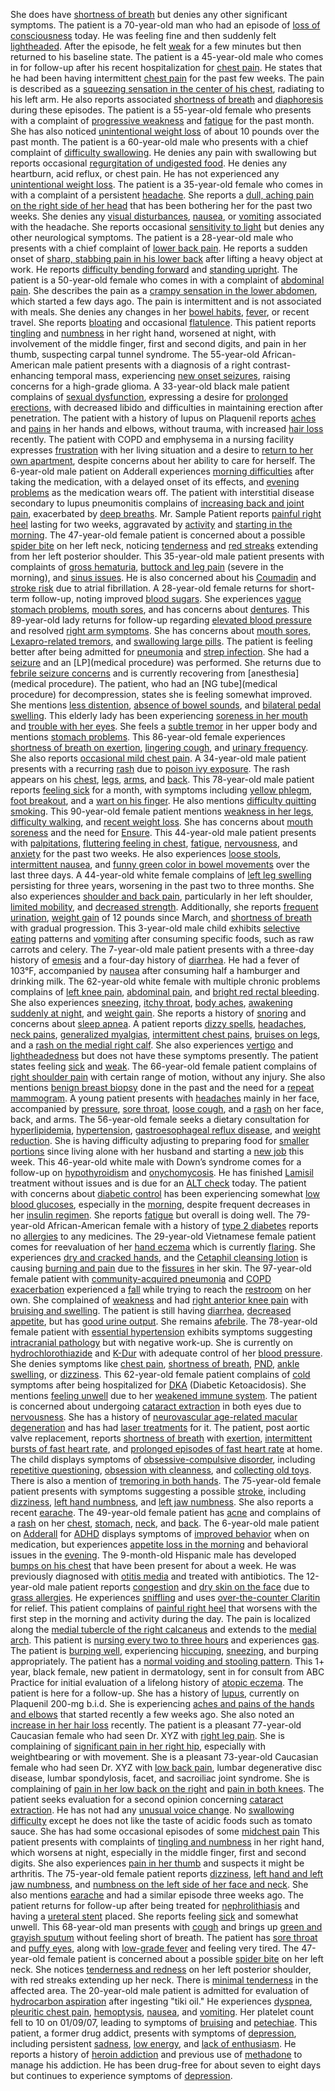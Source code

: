 She does have [shortness of breath](symptom) but denies any other significant symptoms.
The patient is a 70-year-old man who had an episode of [loss of consciousness](symptom) today.
He was feeling fine and then suddenly felt [lightheaded](symptom).
After the episode, he felt [weak](symptom) for a few minutes but then returned to his baseline state.
The patient is a 45-year-old male who comes in for follow-up after his recent hospitalization for [chest pain](symptom).
He states that he had been having intermittent [chest pain](symptom) for the past few weeks.
The pain is described as a [squeezing sensation in the center of his chest](symptom), radiating to his left arm.
He also reports associated [shortness of breath](symptom) and [diaphoresis](symptom) during these episodes.
The patient is a 55-year-old female who presents with a complaint of [progressive weakness](symptom) and [fatigue](symptom) for the past month.
She has also noticed [unintentional weight loss](symptom) of about 10 pounds over the past month.
The patient is a 60-year-old male who presents with a chief complaint of [difficulty swallowing](symptom).
He denies any pain with swallowing but reports occasional [regurgitation of undigested food](symptom).
He denies any heartburn, acid reflux, or chest pain. He has not experienced any [unintentional weight loss](symptom).
The patient is a 35-year-old female who comes in with a complaint of a persistent [headache](symptom).
She reports a [dull, aching pain on the right side of her head](symptom) that has been bothering her for the past two weeks.
She denies any [visual disturbances](symptom), [nausea](symptom), or [vomiting](symptom) associated with the headache.
She reports occasional [sensitivity to light](symptom) but denies any other neurological symptoms.
The patient is a 28-year-old male who presents with a chief complaint of [lower back pain](symptom).
He reports a sudden onset of [sharp, stabbing pain in his lower back](symptom) after lifting a heavy object at work.
He reports [difficulty bending forward](symptom) and [standing upright](symptom).
The patient is a 50-year-old female who comes in with a complaint of [abdominal pain](symptom).
She describes the pain as a [crampy sensation in the lower abdomen](symptom), which started a few days ago.
The pain is intermittent and is not associated with meals. She denies any changes in her [bowel habits](symptom), [fever](symptom), or recent travel. 
She reports [bloating](symptom) and occasional [flatulence](symptom). 
This patient reports [tingling](symptom) and [numbness](symptom) in her right hand, worsened at night, with involvement of the middle finger, first and second digits, and pain in her thumb, suspecting carpal tunnel syndrome.
The 55-year-old African-American male patient presents with a diagnosis of a right contrast-enhancing temporal mass, experiencing [new onset seizures](symptom), raising concerns for a high-grade glioma.
A 33-year-old black male patient complains of [sexual dysfunction](symptom), expressing a desire for [prolonged erections](symptom), with decreased libido and difficulties in maintaining erection after penetration.
The patient with a history of lupus on Plaquenil reports [aches](symptom) and [pains](symptom) in her hands and elbows, without trauma, with increased [hair loss](symptom) recently.
The patient with COPD and emphysema in a nursing facility expresses [frustration](symptom) with her living situation and a desire to [return to her own apartment](symptom), despite concerns about her ability to care for herself.
The 6-year-old male patient on Adderall experiences [morning difficulties](symptom) after taking the medication, with a delayed onset of its effects, and [evening problems](symptom) as the medication wears off.
The patient with interstitial disease secondary to lupus pneumonitis complains of [increasing back and joint pain](symptom), exacerbated by [deep breaths](symptom).
Mr. Sample Patient reports [painful right heel](symptom) lasting for two weeks, aggravated by [activity](symptom) and [starting in the morning](symptom).
The 47-year-old female patient is concerned about a possible [spider bite](symptom) on her left neck, noticing [tenderness](symptom) and [red streaks](symptom) extending from her left posterior shoulder.
This 35-year-old male patient presents with complaints of [gross hematuria](symptom), [buttock and leg pain](symptom) (severe in the morning), and [sinus issues](symptom).
He is also concerned about his [Coumadin](medication) and [stroke risk](concern) due to atrial fibrillation.
A 28-year-old female returns for short-term follow-up, noting improved [blood sugars](symptom).
She experiences [vague stomach problems](symptom), [mouth sores](symptom), and has concerns about [dentures](concern).
This 89-year-old lady returns for follow-up regarding [elevated blood pressure](symptom) and resolved [right arm symptoms](symptom).
She has concerns about [mouth sores](symptom), [Lexapro-related tremors](symptom), and [swallowing large pills](concern).
The patient is feeling better after being admitted for [pneumonia](symptom) and [strep infection](symptom). 
She had a [seizure](symptom) and an [LP](medical procedure) was performed. She returns due to [febrile seizure concerns](symptom) and is currently recovering from [anesthesia](medical procedure).
The patient, who had an [NG tube](medical procedure) for decompression, states she is feeling somewhat improved.
She mentions [less distention](symptom), [absence of bowel sounds](symptom), and [bilateral pedal swelling](symptom).
This elderly lady has been experiencing [soreness in her mouth](symptom) and [trouble with her eyes](symptom).
She feels a [subtle tremor](symptom) in her upper body and mentions [stomach problems](symptom).
This 86-year-old female experiences [shortness of breath on exertion](symptom), [lingering cough](symptom), and [urinary frequency](symptom).
She also reports [occasional mild chest pain](symptom).
A 34-year-old male patient presents with a recurring [rash](symptom) due to [poison ivy exposure](cause).
The rash appears on his [chest](symptom), [legs](symptom), [arms](symptom), and [back](symptom).
This 78-year-old male patient reports [feeling sick](symptom) for a month, with symptoms including [yellow phlegm](symptom), [foot breakout](symptom), and a [wart on his finger](symptom). He also mentions [difficulty quitting smoking](concern).
This 90-year-old female patient mentions [weakness in her legs](symptom), [difficulty walking](symptom), and [recent weight loss](symptom).
She has concerns about [mouth soreness](symptom) and the need for [Ensure](medication).
This 44-year-old male patient presents with [palpitations](symptom), [fluttering feeling in chest](symptom), [fatigue](symptom), [nervousness](symptom), and [anxiety](symptom) for the past two weeks.
He also experiences [loose stools](symptom), [intermittent nausea](symptom), and [funny green color in bowel movements](symptom) over the last three days.
A 44-year-old white female complains of [left leg swelling](symptom) persisting for three years, worsening in the past two to three months. She also experiences [shoulder and back pain](symptom), particularly in her left shoulder, [limited mobility](symptom), and [decreased strength](symptom).
Additionally, she reports [frequent urination](symptom), [weight gain](symptom) of 12 pounds since March, and [shortness of breath](symptom) with gradual progression.
This 3-year-old male child exhibits [selective eating](symptom) patterns and [vomiting](symptom) after consuming specific foods, such as raw carrots and celery.
The 7-year-old male patient presents with a three-day history of [emesis](symptom) and a four-day history of [diarrhea](symptom). He had a fever of 103°F, accompanied by [nausea](symptom) after consuming half a hamburger and drinking milk.
The 62-year-old white female with multiple chronic problems complains of [left knee pain](symptom), [abdominal pain](symptom), and [bright red rectal bleeding](symptom).
She also experiences [sneezing](symptom), [itchy throat](symptom), [body aches](symptom), [awakening suddenly at night](symptom), and [weight gain](symptom).
She reports a history of [snoring](symptom) and concerns about [sleep apnea](symptom).
A patient reports [dizzy spells](symptom), [headaches](symptom), [neck pains](symptom), [generalized myalgias](symptom), [intermittent chest pains](symptom), [bruises on legs](symptom), and a [rash on the medial right calf](symptom).
She also experiences [vertigo](symptom) and [lightheadedness](symptom) but does not have these symptoms presently.
The patient states feeling [sick](symptom) and [weak](symptom).
The 66-year-old female patient complains of [right shoulder pain](symptom) with certain range of motion, without any injury.
She also mentions [benign breast biopsy](symptom) done in the past and the need for a [repeat mammogram](symptom). 
A young patient presents with [headaches](symptom) mainly in her face, accompanied by [pressure](symptom), [sore throat](symptom), [loose cough](symptom), and a [rash](symptom) on her face, back, and arms. 
The 56-year-old female seeks a dietary consultation for [hyperlipidemia](symptom), [hypertension](symptom), [gastroesophageal reflux disease](symptom), and [weight reduction](symptom).
She is having difficulty adjusting to preparing food for [smaller portions](symptom) since living alone with her husband and starting a [new job](symptom) this week.
This 46-year-old white male with Down’s syndrome comes for a follow-up on [hypothyroidism](symptom) and [onychomycosis](symptom).
He has finished [Lamisil](symptom) treatment without issues and is due for an [ALT check](symptom) today.
The patient with concerns about [diabetic control](symptom) has been experiencing somewhat [low blood glucoses](symptom), especially in the [morning](symptom), despite frequent decreases in her [insulin regimen](symptom).
She reports [fatigue](symptom) but overall is doing well.
The 79-year-old African-American female with a history of [type 2 diabetes](symptom) reports no [allergies](symptom) to any medicines.
The 29-year-old Vietnamese female patient comes for reevaluation of her [hand eczema](symptom) which is currently [flaring](symptom).
She experiences [dry and cracked hands](symptom), and the [Cetaphil cleansing lotion](symptom) is causing [burning and pain](symptom) due to the [fissures](symptom) in her skin.
The 97-year-old female patient with [community-acquired pneumonia](symptom) and [COPD exacerbation](symptom) experienced a [fall](symptom) while trying to reach the [restroom](symptom) on her own.
She complained of [weakness](symptom) and had [right anterior knee pain](symptom) with [bruising and swelling](symptom).
The patient is still having [diarrhea](symptom), [decreased appetite](symptom), but has [good urine output](symptom).
She remains [afebrile](symptom).
The 78-year-old female patient with [essential hypertension](symptom) exhibits symptoms suggesting [intracranial pathology](symptom) but with negative work-up. 
She is currently on [hydrochlorothiazide](symptom) and [K-Dur](symptom) with adequate control of her [blood pressure](symptom).
She denies symptoms like [chest pain](symptom), [shortness of breath](symptom), [PND](symptom), [ankle swelling](symptom), or [dizziness](symptom).
This 62-year-old female patient complains of [cold](symptom) symptoms after being hospitalized for [DKA](symptom) (Diabetic Ketoacidosis).
She mentions [feeling unwell](symptom) due to her [weakened immune system](symptom).
The patient is concerned about undergoing [cataract extraction](symptom) in both eyes due to [nervousness](symptom).
She has a history of [neurovascular age-related macular degeneration](symptom) and has had [laser treatments](symptom) for it.
The patient, post aortic valve replacement, reports [shortness of breath](symptom) with [exertion](symptom), [intermittent bursts of fast heart rate](symptom), and [prolonged episodes of fast heart rate](symptom) at home.
The child displays symptoms of [obsessive-compulsive disorder](symptom), including [repetitive questioning](symptom), [obsession with cleanness](symptom), and [collecting old toys](symptom).
There is also a mention of [tremoring in both hands](symptom).
The 75-year-old female patient presents with symptoms suggesting a possible [stroke](symptom), including [dizziness](symptom), [left hand numbness](symptom), and [left jaw numbness](symptom).
She also reports a recent [earache](symptom).
The 49-year-old female patient has [acne](symptom) and complains of a [rash](symptom) on her [chest](symptom), [stomach](symptom), [neck](symptom), and [back](symptom).
The 6-year-old male patient on [Adderall](symptom) for [ADHD](symptom) displays symptoms of [improved behavior](symptom) when on medication, but experiences [appetite loss in the morning](symptom) and behavioral issues in the [evening](symptom).
The 9-month-old Hispanic male has developed [bumps on his chest](symptom) that have been present for about a week.
He was previously diagnosed with [otitis media](symptom) and treated with antibiotics.
The 12-year-old male patient reports [congestion](symptom) and [dry skin on the face](symptom) due to [grass allergies](symptom).
He experiences [sniffling](symptom) and uses [over-the-counter Claritin](symptom) for relief.
This patient complains of [painful right heel](symptom) that worsens with the first step in the morning and activity during the day.
The pain is localized along the [medial tubercle of the right calcaneus](symptom) and extends to the [medial arch](symptom).
This patient is [nursing every two to three hours](symptom) and experiences [gas](symptom).
The patient is [burping well](symptom), experiencing [hiccuping](symptom), [sneezing](symptom), and burping appropriately.
The patient has a [normal voiding and stooling pattern](symptom).
This 1+ year, black female, new patient in dermatology, sent in for consult from ABC Practice for initial evaluation of a lifelong history of [atopic eczema](symptom).
The patient is here for a follow-up. She has a history of [lupus](symptom), currently on Plaquenil 200-mg b.i.d.
She is experiencing [aches and pains of the hands and elbows](symptom) that started recently a few weeks ago.
She also noted an [increase in her hair loss](symptom) recently.
The patient is a pleasant 77-year-old Caucasian female who had seen Dr. XYZ with [right leg pain](symptom).
She is complaining of [significant pain in her right hip](symptom), especially with weightbearing or with movement. 
She is a pleasant 73-year-old Caucasian female who had seen Dr. XYZ with [low back pain](symptom), lumbar degenerative disc disease, lumbar spondylosis, facet, and sacroiliac joint syndrome. She is complaining of [pain in her low back on the right](symptom) and [pain in both knees](symptom).
The patient seeks evaluation for a second opinion concerning [cataract extraction](symptom).
He has not had any [unusual voice change](symptom). No [swallowing difficulty](symptom) except he does not like the taste of acidic foods such as tomato sauce.
She has had some occasional episodes of some [midchest pain](symptom)
This patient presents with complaints of [tingling and numbness](symptom) in her right hand, which worsens at night, especially in the middle finger, first and second digits.
She also experiences [pain in her thumb](symptom) and suspects it might be arthritis.
The 75-year-old female patient reports [dizziness](symptom), [left hand and left jaw numbness](symptom), and [numbness on the left side of her face and neck](symptom).
She also mentions [earache](symptom) and had a similar episode three weeks ago.
The patient returns for follow-up after being treated for [nephrolithiasis](symptom) and having a [ureteral stent](symptom) placed.
She reports feeling [sick](symptom)  and somewhat unwell.
This 68-year-old man presents with [cough](symptom) and brings up [green and grayish sputum](symptom) without feeling short of breath.
The patient has [sore throat](symptom) and [puffy eyes](symptom), along with [low-grade fever](symptom) and feeling very tired.
The 47-year-old female patient is concerned about a possible [spider bite](symptom) on her left neck.
She notices [tenderness and redness](symptom) on her left posterior shoulder, with red streaks extending up her neck.
There is [minimal tenderness](symptom)  in the affected area.
The 20-year-old male patient is admitted for evaluation of [hydrocarbon aspiration](symptom) after ingesting "tiki oil." He experiences [dyspnea](symptom), [pleuritic chest pain](symptom), [hemoptysis](symptom), [nausea](symptom), and [vomiting](symptom).
Her platelet count fell to 10 on 01/09/07, leading to symptoms of [bruising](symptom) and [petechiae](symptom).
This patient, a former drug addict, presents with symptoms of [depression](symptom), including persistent [sadness](symptom), [low energy](symptom), and [lack of enthusiasm](symptom).
He reports a history of [heroin addiction](symptom) and previous use of [methadone](symptom) to manage his addiction.
He has been drug-free for about seven to eight days but continues to experience symptoms of [depression](symptom).